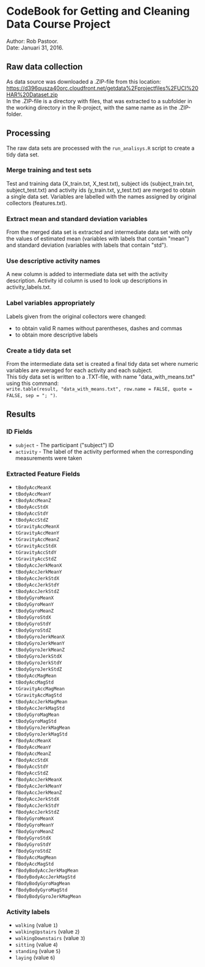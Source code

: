 # CodeBook for Getting and Cleaning Data Course Project 
Author: Rob Pastoor.  
Date:   Januari 31, 2016.  

## Raw data collection
As data source was downloaded a .ZIP-file from this location:  https://d396qusza40orc.cloudfront.net/getdata%2Fprojectfiles%2FUCI%20HAR%20Dataset.zip  
In the .ZIP-file is a directory with files, that was extracted to a subfolder in the working directory in the R-project, with the same name as in the .ZIP-folder.

## Processing
The raw data sets are processed with the `run_analisys.R` script to create a tidy data set.

### Merge training and test sets
Test and training data (X_train.txt, X_test.txt), subject ids (subject_train.txt, subject_test.txt) and activity ids (y_train.txt, y_test.txt) are merged to obtain a single data set. Variables are labelled with the names assigned by original collectors (features.txt).

### Extract mean and standard deviation variables
From the merged data set is extracted and intermediate data set with only the values of estimated mean (variables with labels that contain "mean") and standard deviation (variables with labels that contain "std").

### Use descriptive activity names
A new column is added to intermediate data set with the activity description. Activity id column is used to look up descriptions in activity_labels.txt.

### Label variables appropriately
Labels given from the original collectors were changed:
* to obtain valid R names without parentheses, dashes and commas
* to obtain more descriptive labels

### Create a tidy data set
From the intermediate data set is created a final tidy data set where numeric variables are averaged for each activity and each subject.  
This tidy data set is written to a .TXT-file, with name "data_with_means.txt" using this command:  
`write.table(result, "data_with_means.txt", row.name = FALSE, quote = FALSE, sep = "; ")`.

## Results

### ID Fields
* `subject` - The participant ("subject") ID
* `activity` - The label of the activity performed when the corresponding measurements were taken

### Extracted Feature Fields
* `tBodyAccMeanX`
* `tBodyAccMeanY`
* `tBodyAccMeanZ`
* `tBodyAccStdX`
* `tBodyAccStdY`
* `tBodyAccStdZ`
* `tGravityAccMeanX`
* `tGravityAccMeanY`
* `tGravityAccMeanZ`
* `tGravityAccStdX`
* `tGravityAccStdY`
* `tGravityAccStdZ`
* `tBodyAccJerkMeanX`
* `tBodyAccJerkMeanY`
* `tBodyAccJerkStdX`
* `tBodyAccJerkStdY`
* `tBodyAccJerkStdZ`
* `tBodyGyroMeanX`
* `tBodyGyroMeanY`
* `tBodyGyroMeanZ`
* `tBodyGyroStdX`
* `tBodyGyroStdY`
* `tBodyGyroStdZ`
* `tBodyGyroJerkMeanX`
* `tBodyGyroJerkMeanY`
* `tBodyGyroJerkMeanZ`
* `tBodyGyroJerkStdX`
* `tBodyGyroJerkStdY`
* `tBodyGyroJerkStdZ`
* `tBodyAccMagMean`
* `tBodyAccMagStd`
* `tGravityAccMagMean`
* `tGravityAccMagStd`
* `tBodyAccJerkMagMean`
* `tBodyAccJerkMagStd`
* `tBodyGyroMagMean`
* `tBodyGyroMagStd`
* `tBodyGyroJerkMagMean`
* `tBodyGyroJerkMagStd`
* `fBodyAccMeanX`
* `fBodyAccMeanY`
* `fBodyAccMeanZ`
* `fBodyAccStdX`
* `fBodyAccStdY`
* `fBodyAccStdZ`
* `fBodyAccJerkMeanX`
* `fBodyAccJerkMeanY`
* `fBodyAccJerkMeanZ`
* `fBodyAccJerkStdX`
* `fBodyAccJerkStdY`
* `fBodyAccJerkStdZ`
* `fBodyGyroMeanX`
* `fBodyGyroMeanY`
* `fBodyGyroMeanZ`
* `fBodyGyroStdX`
* `fBodyGyroStdY`
* `fBodyGyroStdZ`
* `fBodyAccMagMean`
* `fBodyAccMagStd`
* `fBodyBodyAccJerkMagMean`
* `fBodyBodyAccJerkMagStd`
* `fBodyBodyGyroMagMean`
* `fBodyBodyGyroMagStd`
* `fBodyBodyGyroJerkMagMean`

### Activity labels
* `walking` (value `1`)
* `walkingUpstairs` (value `2`)
* `walkingDownstairs` (value `3`)
* `sitting` (value `4`)
* `standing` (value `5`)
* `laying` (value `6`)
